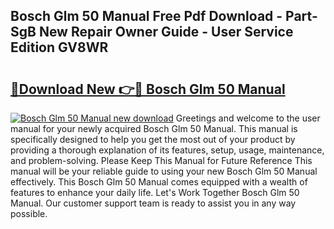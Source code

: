## Bosch Glm 50 Manual Free Pdf Download - Part-SgB New Repair Owner Guide - User Service Edition GV8WR

# <h2><a href="http://bc21623.oget.top/?id=Bosch+Glm+50+Manual">🔗Download New 👉🔴 Bosch Glm 50 Manual</a></h2>

[![Bosch Glm 50 Manual new download](https://i.imgur.com/5g1atiW.png)](http://bc21623.oget.top/?id=Bosch+Glm+50+Manual)
Greetings and welcome to the user manual for your newly acquired Bosch Glm 50 Manual. This manual is specifically designed to help you get the most out of your product by providing a thorough explanation of its features, setup, usage, maintenance, and problem-solving. Please Keep This Manual for Future Reference This manual will be your reliable guide to using your new Bosch Glm 50 Manual effectively. This Bosch Glm 50 Manual comes equipped with a wealth of features to enhance your daily life. Let's Work Together Bosch Glm 50 Manual. Our customer support team is ready to assist you in any way possible.
